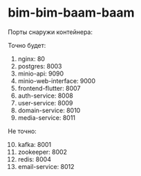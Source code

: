 # bim-bim-baam-baam

Порты снаружи контейнера:

Точно будет:

1. nginx: 80
2. postgres: 8003
3. minio-api: 9090
4. minio-web-interface: 9000
5. frontend-flutter: 8007
6. auth-service: 8008
7. user-service: 8009
8. domain-service: 8010
9. media-service: 8011


Не точно:

10. kafka: 8001
11. zookeeper: 8002
12. redis: 8004
13. email-service: 8012
